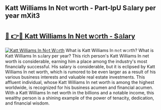 ## Katt Williams In N𝚎t w𝚘rth - Part-lpU S𝚊lary per year mXit3

# <h2><a href="http://gc3fkiy.nevu.top/?p=Katt+Williams+In">🔗 👉🔴 Katt Williams In N𝚎t w𝚘rth - S𝚊lary</a></h2>

[![Katt Williams In N𝚎t W𝚘rth](https://i.imgur.com/Oavwk0R.jpeg)](http://gc3fkiy.nevu.top/?p=Katt+Williams+In)
What is Katt Williams In n𝚎t w𝚘rth? What is Katt Williams In s𝚊lary per year?
This rich person's Katt Williams In net worth is considerable, earning him a place among the industry's most financially successful. His salary is considerable, but it is eclipsed by Katt Williams In net worth, which is rumored to be even larger as a result of his various business interests and valuable real estate investments. This affluent individual, whose Katt Williams In net worth is among the highest worldwide, is recognized for his business acumen and financial acumen. With a Katt Williams In net worth in the billions and a notable income, this wealthy person is a shining example of the power of tenacity, dedication, and financial wisdom.
